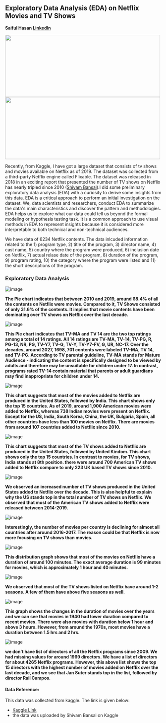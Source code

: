 ## Exploratory Data Analysis (EDA) on Netflix Movies and TV Shows
**Saiful Hasan [LinkedIn](https://www.linkedin.com/in/saifulhasan22/)**

<img src="./images/1.png" width="500" height="200"/>
<img src="./images/netflix-logo.png" width="500" height="200"/>

Recently, from Kaggle, I have got a large dataset that consists of tv shows and movies available on Netflix as of 2019. The dataset was collected from a third-party Netflix engine called Flixable. The dataset was released in 2018 in an exciting report that presented the number of TV shows on Netflix has nearly tripled since 2010 ([Shivam Bansal](#https://www.kaggle.com/shivamb/netflix-shows)).I did some preliminary exploratory data analysis (EDA) with a curiosity to derive some insights from this data. EDA is a critical approach to perform an initial investigation on the dataset. We, data scientists and researchers, conduct EDA to summarize the data's main characteristics and discover the pattern and methodologies. EDA helps us to explore what our data could tell us beyond the formal modeling or hypothesis testing task. It is a common approach to use visual methods in EDA to represent insights because it is considered more interpretable to both technical and non-technical audiences. 

We have data of 6234 Netflix contents. The data inlcuded information related to the 1) program type, 2) title of the program, 3) director name, 4) cast name, 5) country where the program were produced, 6) inclusion date on Netflix, 7) actual relase date of the program, 8) duration of the program, 9) program rating, 10) the category where the program were listed and 11) the short descriptions of the program.

### Exploratory Data Analysis 

![image](./images/pie_1.png)

**The Pie chart indicates that between 2010 and 2019, around 68.4% of all the contents on Netflix were movies. Compared to it, TV Shows consisted of only 31.6% of the contents. It implies that movie contents have been dominating over TV shows on Netflix over the last decade.** 

![image](./images/pie_2.png)

**This Pie chart indicates that TV-MA and TV 14 are the two top ratings among a total of 14 ratings. All 14 ratings are TV-MA, TV-14, TV-PG, R, PG-13, NR, PG, TV-Y7, TV-G, TV-Y, TV-Y7-FV, G, UR, NC-17. Over the decades, around 2027, 1698, 701 contents were labeled TV-MA, TV 14, and TV-PG. According to TV parental guideline, TV-MA stands for Mature Audience - indicating the content is specifically designed to be viewed by adults and therefore may be unsuitable for children under 17. In contrast, programs rated TV-14 contain material that parents or adult guardians may find inappropriate for children under 14.**

![image](./images/movie_1.png)

**This chart suggests that most of the movies added to Netflix are produced in the United States, followed by India. This chart shows only the top 15 countries. As of 2019, around 1,900 American movies were added to Netflix, whereas 738 Indian movies were present on Netflix. Except for the US, India, South Korea, China, the UK, Bulgaria, Spain, all other countries have less than 100 movies on Netflix. There are movies from around 107 countries added to Netflix since 2010.**

![image](./images/tv_show_1.png)

**This chart suggests that most of the TV shows added to Netflix are produced in the United States, followed by United Kindom. This chart shows only the top 15 countries. In contrast to movies, for TV shows, India stands at 8th position. there were around 700 American TV shows added to Netflix compare to only 223 UK based TV shows since 2010.**

![image](./images/tv_show_2.png)

**We observed an increased number of TV shows produced in the United States added to Netflix over the decade. This is also helpful to explain why the US stands top in the total number of TV shows on Netflix. We observed that most of the American TV shows added to Netflix were released between 2014-2019.**

![image](./images/movie_2.png)

**Interestingly, the number of movies per country is declining for almost all countries after around 2016-2017. The reason could be that Netflix is now more focusing on TV shows than movies.**

![image](./images/duration.png)

**This distribution graph shows that most of the movies on Netflix have a duration of around 100 minutes. The exact average duration is 99 minutes for movies, which is approximately 1 hour and 40 minutes.**

![image](./images/season.png)

**We observed that most of the TV shows listed on Netflix have around 1-2 seasons. A few of them have above five seasons as well.**

![image](./images/duration_2.png)

**This graph shows the changes in the duration of movies over the years and we can see that movies in 1940 had lower duration compared to recent movies. There were also movies with duration below 1 hour and above 3 hours. However, from around the 1970s, most movies have a duration between  1.5 hrs and 2 hrs.**

![image](./images/director.png)

**we don't have list of directors of all the Netflix programs since 2009. We had missing values for around 1969 directors. We have a list of directors for about 4265 Netflix programs. However, this above list shows the top 15 directors with the highest number of movies added on Netflix over the last decade, and we see that Jan Suter stands top in the list, followed by director Rail Campos.**

#### Data Reference:
This data was collected from kaggle. The link is given below:
- [Kaggle Link](#https://www.kaggle.com/leonardopena/top-spotify-songs-from-20102019-by-year)
- the data was uploaded by Shivam Bansal on Kaggle 